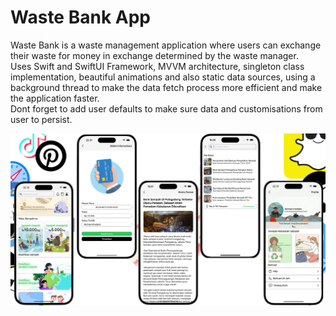 # Waste Bank App
Waste Bank is a waste management application where users can exchange their waste for money in exchange determined by the waste manager.\
Uses Swift and SwiftUI Framework, MVVM architecture, singleton class implementation, beautiful animations and also static data sources, using a background thread to make the data fetch process more efficient and make the application faster.\
Dont forget to add user defaults to make sure data and customisations from user to persist.

![alt text](https://github.com/PFebrianoooo/Waste-Bank/blob/Main/WasteBank/Assets.xcassets/ImageResources/IconsAndAccentColor/CoversPict.imageset/Waste%20Bank.jpg?raw=true)
